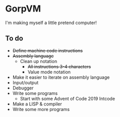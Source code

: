 # GorpVM

I'm making myself a little pretend computer!

## To do
* ~~Define machine code instructions~~
* ~~Assembly language~~
  * Clean up notation
    * ~~All instructions 3-4 characters~~
    * Value mode notation
* Make it easier to iterate on assembly language
* Input/output
* Debugger
* Write some programs
  * Start with some Advent of Code 2019 Intcode 
* Make a LISP & compiler
* Write some more programs 
